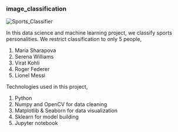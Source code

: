 ### image_classification
![Sports_Classifier](https://user-images.githubusercontent.com/42798629/209129727-0eeb1d9a-6f59-4192-a408-9abfe20b8376.jpg)




In this data science and machine learning project, we classify sports personalities. We restrict classification to only 5 people,
1) Maria Sharapova
2) Serena Williams
3) Virat Kohli
4) Roger Federer
5) Lionel Messi




Technologies used in this project,
1. Python
2. Numpy and OpenCV for data cleaning
3. Matplotlib & Seaborn for data visualization
4. Sklearn for model building
5. Jupyter notebook
